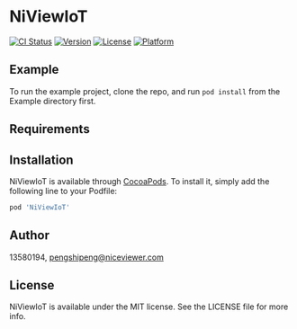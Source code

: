 # NiViewIoT

[![CI Status](https://img.shields.io/travis/13580194/NiViewIoT.svg?style=flat)](https://travis-ci.org/13580194/NiViewIoT)
[![Version](https://img.shields.io/cocoapods/v/NiViewIoT.svg?style=flat)](https://cocoapods.org/pods/NiViewIoT)
[![License](https://img.shields.io/cocoapods/l/NiViewIoT.svg?style=flat)](https://cocoapods.org/pods/NiViewIoT)
[![Platform](https://img.shields.io/cocoapods/p/NiViewIoT.svg?style=flat)](https://cocoapods.org/pods/NiViewIoT)

## Example

To run the example project, clone the repo, and run `pod install` from the Example directory first.

## Requirements

## Installation

NiViewIoT is available through [CocoaPods](https://cocoapods.org). To install
it, simply add the following line to your Podfile:

```ruby
pod 'NiViewIoT'
```

## Author

13580194, pengshipeng@niceviewer.com

## License

NiViewIoT is available under the MIT license. See the LICENSE file for more info.
